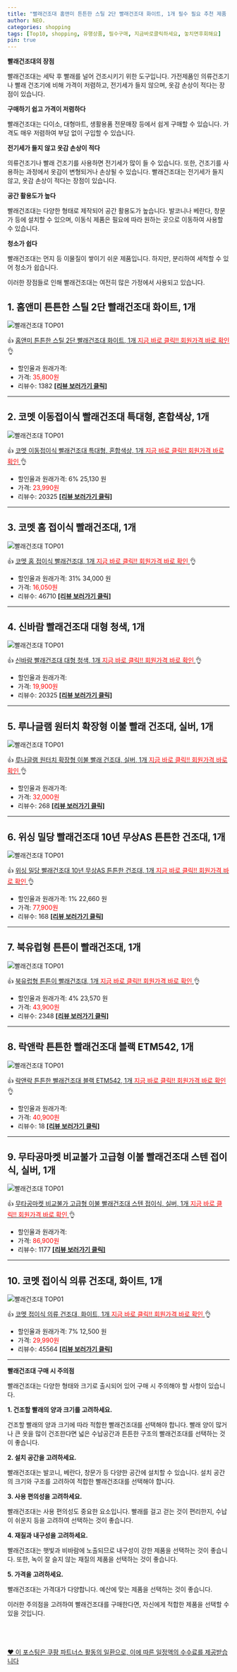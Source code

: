 ```yaml
---
title: "빨래건조대 홈앤미 튼튼한 스틸 2단 빨래건조대 화이트, 1개 필수 필요 추천 제품 비교 최저 가격 비교 장점 구매가이드"
author: NEO.
categories: shopping
tags: [Top10, shopping, 유행상품, 필수구매, 지금바로클릭하세요, 놓치면후회해요]
pin: true
---
```

**빨래건조대의 장점**

빨래건조대는 세탁 후 빨래를 널어 건조시키기 위한 도구입니다. 가전제품인 의류건조기나 빨래 건조기에 비해 가격이 저렴하고, 전기세가 들지 않으며, 옷감 손상이 적다는 장점이 있습니다.

**구매하기 쉽고 가격이 저렴하다**

빨래건조대는 다이소, 대형마트, 생활용품 전문매장 등에서 쉽게 구매할 수 있습니다. 가격도 매우 저렴하여 부담 없이 구입할 수 있습니다.

**전기세가 들지 않고 옷감 손상이 적다**

의류건조기나 빨래 건조기를 사용하면 전기세가 많이 들 수 있습니다. 또한, 건조기를 사용하는 과정에서 옷감이 변형되거나 손상될 수 있습니다. 빨래건조대는 전기세가 들지 않고, 옷감 손상이 적다는 장점이 있습니다.

**공간 활용도가 높다**

빨래건조대는 다양한 형태로 제작되어 공간 활용도가 높습니다. 발코니나 베란다, 창문가 등에 설치할 수 있으며, 이동식 제품은 필요에 따라 원하는 곳으로 이동하여 사용할 수 있습니다.

**청소가 쉽다**

빨래건조대는 먼지 등 이물질이 쌓이기 쉬운 제품입니다. 하지만, 분리하여 세척할 수 있어 청소가 쉽습니다.

이러한 장점들로 인해 빨래건조대는 여전히 많은 가정에서 사용되고 있습니다.

   

## 1. 홈앤미 튼튼한 스틸 2단 빨래건조대 화이트, 1개

![빨래건조대 TOP01](https://thumbnail6.coupangcdn.com/thumbnails/remote/490x490ex/image/retail/images/2019/10/02/15/2/b2427620-55ce-4bfb-a5dd-e84b1a83385e.jpg)


👍 [홈앤미 튼튼한 스틸 2단 빨래건조대 화이트, 1개 <font color=red> 지금 바로 클릭!! 회원가격 바로 확인 </font> ](https://link.coupang.com/re/AFFSDP?lptag=AF3617701&subid=GithubCoopas&pageKey=312961422&traceid=V0-153&itemId=988919158&vendorItemId=5413339872) 👌 


- 할인율과 원래가격: 
- 가격: <span style='color:red'>35,800원</span>
- 리뷰수: 1382  [**[리뷰 보러가기 클릭]**](https://link.coupang.com/re/AFFSDP?lptag=AF3617701&subid=GithubCoopas&pageKey=312961422&traceid=V0-153&itemId=988919158&vendorItemId=5413339872)

---


   

## 2. 코멧 이동접이식 빨래건조대 특대형, 혼합색상, 1개

![빨래건조대 TOP01](https://thumbnail6.coupangcdn.com/thumbnails/remote/490x490ex/image/retail/images/100727588212479-5674a7fe-e93a-46f9-b335-c33e08ed80c6.jpg)


👍 [코멧 이동접이식 빨래건조대 특대형, 혼합색상, 1개 <font color=red> 지금 바로 클릭!! 회원가격 바로 확인 </font> ](https://link.coupang.com/re/AFFSDP?lptag=AF3617701&subid=GithubCoopas&pageKey=4852504331&traceid=V0-153&itemId=6285244965&vendorItemId=73580812531) 👌 


- 할인율과 원래가격: 6%  25,130   원
- 가격: <span style='color:red'>23,990원</span>
- 리뷰수: 20325  [**[리뷰 보러가기 클릭]**](https://link.coupang.com/re/AFFSDP?lptag=AF3617701&subid=GithubCoopas&pageKey=4852504331&traceid=V0-153&itemId=6285244965&vendorItemId=73580812531)

---


   

## 3. 코멧 홈 접이식 빨래건조대, 1개

![빨래건조대 TOP01](https://thumbnail8.coupangcdn.com/thumbnails/remote/490x490ex/image/retail/images/8760119397442787-a110aabf-7cc1-470f-833b-9b00b73cd799.jpg)


👍 [코멧 홈 접이식 빨래건조대, 1개 <font color=red> 지금 바로 클릭!! 회원가격 바로 확인 </font> ](https://link.coupang.com/re/AFFSDP?lptag=AF3617701&subid=GithubCoopas&pageKey=7180955044&traceid=V0-153&itemId=18110930552&vendorItemId=85262569133) 👌 


- 할인율과 원래가격: 31%  34,000   원
- 가격: <span style='color:red'>16,050원</span>
- 리뷰수: 46710  [**[리뷰 보러가기 클릭]**](https://link.coupang.com/re/AFFSDP?lptag=AF3617701&subid=GithubCoopas&pageKey=7180955044&traceid=V0-153&itemId=18110930552&vendorItemId=85262569133)

---


   

## 4. 신바람 빨래건조대 대형 청색, 1개

![빨래건조대 TOP01](https://thumbnail9.coupangcdn.com/thumbnails/remote/490x490ex/image/retail/images/1666318680745587-50996df1-9f66-40fa-b647-cebd0a1f248f.jpg)


👍 [신바람 빨래건조대 대형 청색, 1개 <font color=red> 지금 바로 클릭!! 회원가격 바로 확인 </font> ](https://link.coupang.com/re/AFFSDP?lptag=AF3617701&subid=GithubCoopas&pageKey=6927343547&traceid=V0-153&itemId=8653141640&vendorItemId=75940344497) 👌 


- 할인율과 원래가격: 
- 가격: <span style='color:red'>19,900원</span>
- 리뷰수: 20325  [**[리뷰 보러가기 클릭]**](https://link.coupang.com/re/AFFSDP?lptag=AF3617701&subid=GithubCoopas&pageKey=6927343547&traceid=V0-153&itemId=8653141640&vendorItemId=75940344497)

---


   

## 5. 루나글램 원터치 확장형 이불 빨래 건조대, 실버, 1개

![빨래건조대 TOP01](https://thumbnail10.coupangcdn.com/thumbnails/remote/490x490ex/image/vendor_inventory/1321/07e672d9e77f7c7d2bee67c8f102bd854ba2f223a2982acc9b3a7e36c903.jpg)


👍 [루나글램 원터치 확장형 이불 빨래 건조대, 실버, 1개 <font color=red> 지금 바로 클릭!! 회원가격 바로 확인 </font> ](https://link.coupang.com/re/AFFSDP?lptag=AF3617701&subid=GithubCoopas&pageKey=7126392927&traceid=V0-153&itemId=17855170776&vendorItemId=85054732880) 👌 


- 할인율과 원래가격: 
- 가격: <span style='color:red'>32,000원</span>
- 리뷰수: 268  [**[리뷰 보러가기 클릭]**](https://link.coupang.com/re/AFFSDP?lptag=AF3617701&subid=GithubCoopas&pageKey=7126392927&traceid=V0-153&itemId=17855170776&vendorItemId=85054732880)

---


   

## 6. 위싱 밀당 빨래건조대 10년 무상AS 튼튼한 건조대, 1개

![빨래건조대 TOP01](https://thumbnail8.coupangcdn.com/thumbnails/remote/490x490ex/image/vendor_inventory/0239/7117e08f42beaba4382ac762ebf34ed687b879471ba599ce6182dd960c75.jpg)


👍 [위싱 밀당 빨래건조대 10년 무상AS 튼튼한 건조대, 1개 <font color=red> 지금 바로 클릭!! 회원가격 바로 확인 </font> ](https://link.coupang.com/re/AFFSDP?lptag=AF3617701&subid=GithubCoopas&pageKey=4518957729&traceid=V0-153&itemId=5446175079&vendorItemId=77640750014) 👌 


- 할인율과 원래가격: 1%  22,660   원
- 가격: <span style='color:red'>77,900원</span>
- 리뷰수: 168  [**[리뷰 보러가기 클릭]**](https://link.coupang.com/re/AFFSDP?lptag=AF3617701&subid=GithubCoopas&pageKey=4518957729&traceid=V0-153&itemId=5446175079&vendorItemId=77640750014)

---


   

## 7. 북유럽형 튼튼이 빨래건조대, 1개

![빨래건조대 TOP01](https://thumbnail9.coupangcdn.com/thumbnails/remote/490x490ex/image/retail/images/505141524980312-8edab373-f757-495c-90c2-33ded5cedfa3.jpg)


👍 [북유럽형 튼튼이 빨래건조대, 1개 <font color=red> 지금 바로 클릭!! 회원가격 바로 확인 </font> ](https://link.coupang.com/re/AFFSDP?lptag=AF3617701&subid=GithubCoopas&pageKey=369097&traceid=V0-153&itemId=936746&vendorItemId=3000858562) 👌 


- 할인율과 원래가격: 4%  23,570   원
- 가격: <span style='color:red'>43,900원</span>
- 리뷰수: 2348  [**[리뷰 보러가기 클릭]**](https://link.coupang.com/re/AFFSDP?lptag=AF3617701&subid=GithubCoopas&pageKey=369097&traceid=V0-153&itemId=936746&vendorItemId=3000858562)

---


   

## 8. 락앤락 튼튼한 빨래건조대 블랙 ETM542, 1개

![빨래건조대 TOP01](https://thumbnail7.coupangcdn.com/thumbnails/remote/490x490ex/image/retail/images/2970580934619764-c13482fd-1c61-425d-8417-3b858d897613.jpg)


👍 [락앤락 튼튼한 빨래건조대 블랙 ETM542, 1개 <font color=red> 지금 바로 클릭!! 회원가격 바로 확인 </font> ](https://link.coupang.com/re/AFFSDP?lptag=AF3617701&subid=GithubCoopas&pageKey=5487084207&traceid=V0-153&itemId=8483389965&vendorItemId=75770913139) 👌 


- 할인율과 원래가격: 
- 가격: <span style='color:red'>40,900원</span>
- 리뷰수: 18  [**[리뷰 보러가기 클릭]**](https://link.coupang.com/re/AFFSDP?lptag=AF3617701&subid=GithubCoopas&pageKey=5487084207&traceid=V0-153&itemId=8483389965&vendorItemId=75770913139)

---


   

## 9. 무타공마켓 비교불가 고급형 이불 빨래건조대 스텐 접이식, 실버, 1개

![빨래건조대 TOP01](https://thumbnail10.coupangcdn.com/thumbnails/remote/490x490ex/image/vendor_inventory/fc4b/987375c41f85b898e8ffe3441397ec6c78cdf47068f3f0ab53685cc9c11b.jpg)


👍 [무타공마켓 비교불가 고급형 이불 빨래건조대 스텐 접이식, 실버, 1개 <font color=red> 지금 바로 클릭!! 회원가격 바로 확인 </font> ](https://link.coupang.com/re/AFFSDP?lptag=AF3617701&subid=GithubCoopas&pageKey=7470791199&traceid=V0-153&itemId=19493599091&vendorItemId=86603236845) 👌 


- 할인율과 원래가격: 
- 가격: <span style='color:red'>86,900원</span>
- 리뷰수: 1177  [**[리뷰 보러가기 클릭]**](https://link.coupang.com/re/AFFSDP?lptag=AF3617701&subid=GithubCoopas&pageKey=7470791199&traceid=V0-153&itemId=19493599091&vendorItemId=86603236845)

---


   

## 10. 코멧 접이식 의류 건조대, 화이트, 1개

![빨래건조대 TOP01](https://thumbnail7.coupangcdn.com/thumbnails/remote/490x490ex/image/retail/images/1230669786871640-9d4d2204-170f-4914-b00e-53778ea94ace.jpg)


👍 [코멧 접이식 의류 건조대, 화이트, 1개 <font color=red> 지금 바로 클릭!! 회원가격 바로 확인 </font> ](https://link.coupang.com/re/AFFSDP?lptag=AF3617701&subid=GithubCoopas&pageKey=196910115&traceid=V0-153&itemId=567371838&vendorItemId=84937682164) 👌 


- 할인율과 원래가격: 7%  12,500   원
- 가격: <span style='color:red'>29,990원</span>
- 리뷰수: 45564  [**[리뷰 보러가기 클릭]**](https://link.coupang.com/re/AFFSDP?lptag=AF3617701&subid=GithubCoopas&pageKey=196910115&traceid=V0-153&itemId=567371838&vendorItemId=84937682164)

---
**빨래건조대 구매 시 주의점**

빨래건조대는 다양한 형태와 크기로 출시되어 있어 구매 시 주의해야 할 사항이 있습니다.

**1. 건조할 빨래의 양과 크기를 고려하세요.**

건조할 빨래의 양과 크기에 따라 적합한 빨래건조대를 선택해야 합니다. 빨래 양이 많거나 큰 옷을 많이 건조한다면 넓은 수납공간과 튼튼한 구조의 빨래건조대를 선택하는 것이 좋습니다.

**2. 설치 공간을 고려하세요.**

빨래건조대는 발코니, 베란다, 창문가 등 다양한 공간에 설치할 수 있습니다. 설치 공간의 크기와 구조를 고려하여 적합한 빨래건조대를 선택해야 합니다.

**3. 사용 편의성을 고려하세요.**

빨래건조대는 사용 편의성도 중요한 요소입니다. 빨래를 걸고 걷는 것이 편리한지, 수납이 쉬운지 등을 고려하여 선택하는 것이 좋습니다.

**4. 재질과 내구성을 고려하세요.**

빨래건조대는 햇빛과 비바람에 노출되므로 내구성이 강한 제품을 선택하는 것이 좋습니다. 또한, 녹이 잘 슬지 않는 재질의 제품을 선택하는 것이 좋습니다.

**5. 가격을 고려하세요.**

빨래건조대는 가격대가 다양합니다. 예산에 맞는 제품을 선택하는 것이 좋습니다.

이러한 주의점을 고려하여 빨래건조대를 구매한다면, 자신에게 적합한 제품을 선택할 수 있을 것입니다.<br><br><br><br><br> [ ❤  이 포스팅은 쿠팡 파트너스 활동의 일환으로, 이에 따른 일정액의 수수료를 제공받습니다](https://link.coupang.com/a/bcEFyh)